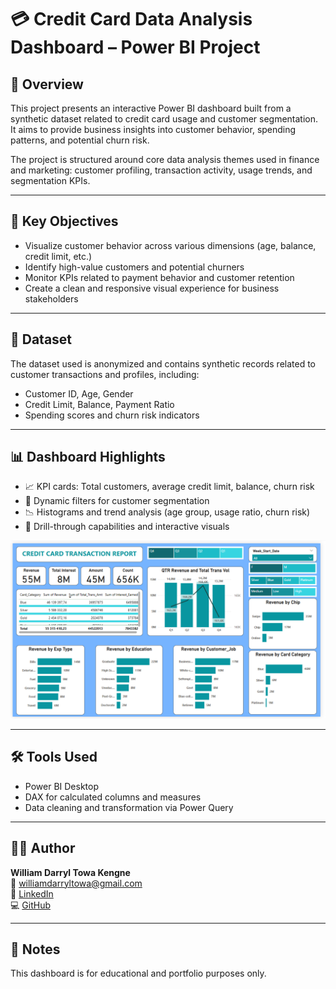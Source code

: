 # 💳 Credit Card Data Analysis Dashboard – Power BI Project

## 📌 Overview

This project presents an interactive Power BI dashboard built from a synthetic dataset related to credit card usage and customer segmentation. It aims to provide business insights into customer behavior, spending patterns, and potential churn risk.

The project is structured around core data analysis themes used in finance and marketing: customer profiling, transaction activity, usage trends, and segmentation KPIs.

---

## 🎯 Key Objectives

- Visualize customer behavior across various dimensions (age, balance, credit limit, etc.)
- Identify high-value customers and potential churners
- Monitor KPIs related to payment behavior and customer retention
- Create a clean and responsive visual experience for business stakeholders

---

## 📁 Dataset

The dataset used is anonymized and contains synthetic records related to customer transactions and profiles, including:

- Customer ID, Age, Gender
- Credit Limit, Balance, Payment Ratio
- Spending scores and churn risk indicators

---

## 📊 Dashboard Highlights

- 📈 KPI cards: Total customers, average credit limit, balance, churn risk
- 📍 Dynamic filters for customer segmentation
- 📉 Histograms and trend analysis (age group, usage ratio, churn risk)
- 💬 Drill-through capabilities and interactive visuals

<p align="center">
  <img src="preview_dashboard.png" alt="Dashboard preview" width="800"/>
</p>

---

## 🛠 Tools Used

- Power BI Desktop
- DAX for calculated columns and measures
- Data cleaning and transformation via Power Query

---

## 👨‍💻 Author

**William Darryl Towa Kengne**  
📧 williamdarryltowa@gmail.com  
🔗 [LinkedIn](https://www.linkedin.com/in/william-darryl-towa-kengne)  
💻 [GitHub](https://github.com/williamdarryl22)

---

## 📘 Notes

This dashboard is for educational and portfolio purposes only.
